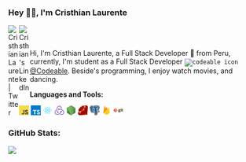 ### Hey 👋🏽, I'm Cristhian Laurente
<a href="https://twitter.com/devedux">
  <img align="left" alt="Cristhian Laurente | Twitter" width="22px" src="https://cdn.jsdelivr.net/npm/simple-icons@v3/icons/twitter.svg" />
</a>
<a href="https://www.linkedin.com/in/devedux/">
  <img align="left" alt="Cristhian's LinkedIn" width="22px" src="https://cdn.jsdelivr.net/npm/simple-icons@v3/icons/linkedin.svg" />
</a>
</br>
</br>

Hi, I'm Cristhian Laurente, a Full Stack Developer 🚀 from Peru, currently, I'm student as a Full Stack Developer <code><img src='https://emoji.slack-edge.com/TEH2PTB37/codeable_in_black/4788c50bd3b7594f.png' alt='codeable icon' height="22" width="22px" /></code> [@Codeable](https://www.codeable.la/). Beside's programming, I enjoy watch movies, and dancing.

**Languages and Tools:**  

<code><img height="20" src="https://raw.githubusercontent.com/github/explore/80688e429a7d4ef2fca1e82350fe8e3517d3494d/topics/javascript/javascript.png"></code>
<code><img height="20" src="https://raw.githubusercontent.com/github/explore/80688e429a7d4ef2fca1e82350fe8e3517d3494d/topics/typescript/typescript.png"></code>
<code><img height="20" src="https://raw.githubusercontent.com/github/explore/80688e429a7d4ef2fca1e82350fe8e3517d3494d/topics/react/react.png"></code>
<code><img height="20" src="https://raw.githubusercontent.com/github/explore/80688e429a7d4ef2fca1e82350fe8e3517d3494d/topics/redux/redux.png"></code>
<code><img height="20" src="https://raw.githubusercontent.com/github/explore/80688e429a7d4ef2fca1e82350fe8e3517d3494d/topics/nodejs/nodejs.png"></code>
<code><img height="20" src="https://raw.githubusercontent.com/github/explore/80688e429a7d4ef2fca1e82350fe8e3517d3494d/topics/ruby/ruby.png"></code>
<code><img height="20" src="https://raw.githubusercontent.com/github/explore/80688e429a7d4ef2fca1e82350fe8e3517d3494d/topics/postgresql/postgresql.png"></code>
<code><img height="20" src="https://raw.githubusercontent.com/github/explore/80688e429a7d4ef2fca1e82350fe8e3517d3494d/topics/firebase/firebase.png"></code>
<code><img height="20" src="https://raw.githubusercontent.com/github/explore/80688e429a7d4ef2fca1e82350fe8e3517d3494d/topics/git/git.png"></code>

### GitHub Stats:

<img src="https://github-readme-stats.vercel.app/api?username=devedux&theme=github_dark&show_icons=true&hide=issues,stars" /> 
